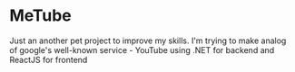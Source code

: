 # MeTube
Just an another pet project to improve my skills. I'm trying to make analog of google's well-known service - YouTube using .NET for backend and ReactJS for frontend

